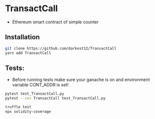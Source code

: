 # TransactCall
* Ethereum smart contract of simple counter
## Installation
```bash
git clone https://github.com/darkost12/TransactCall
yarn add TransactCall
```
## Tests:
* Before running tests make sure your ganache is on and environment variable CONT_ADDR is set!
```bash
pytest test_TransactCall.py
pytest --cov TransactCall test_TransactCall.py

truffle test
npx solidity-coverage
```
